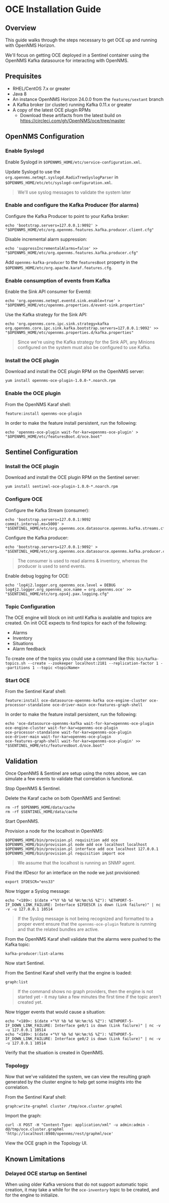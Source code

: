 # OCE Installation Guide

## Overview

This guide walks through the steps necessary to get OCE up and running with OpenNMS Horizon.

We'll focus on getting OCE deployed in a Sentinel container using the OpenNMS Kafka datasource for interacting with OpenNMS.

## Prequisites

* RHEL/CentOS 7.x or greater
* Java 8
* An instance OpenNMS Horizon 24.0.0 from the `features/sextant` branch
* A Kafka broker (or cluster) running Kafka 0.11.x or greater
* A copy of the latest OCE plugin RPMs
   * Download these artifacts from the latest build on https://circleci.com/gh/OpenNMS/oce/tree/master

## OpenNMS Configuration

### Enable Syslogd

Enable Syslogd in `$OPENNMS_HOME/etc/service-configuration.xml`.

Update Syslogd to use the `org.opennms.netmgt.syslogd.RadixTreeSyslogParser` in `$OPENNMS_HOME/etc/etc/syslogd-configuration.xml`.

> We'll use syslog messages to validate the system later

### Enable and configure the Kafka Producer (for alarms)

Configure the Kafka Producer to point to your Kafka broker:
```
echo 'bootstrap.servers=127.0.0.1:9092' > "$OPENNMS_HOME/etc/org.opennms.features.kafka.producer.client.cfg"
```

Disable incremental alarm suppression:
```
echo 'suppressIncrementalAlarms=false' >> "$OPENNMS_HOME/etc/org.opennms.features.kafka.producer.cfg"
```

Add `opennms-kafka-producer` to the `featuresBoot` property in the `$OPENNMS_HOME/etc/org.apache.karaf.features.cfg`.

### Enable consumption of events from Kafka

Enable the Sink API consumer for Eventd:
```
echo 'org.opennms.netmgt.eventd.sink.enable=true' > "$OPENNMS_HOME/etc/opennms.properties.d/event-sink.properties"
```

Use the Kafka strategy for the Sink API:
```
echo 'org.opennms.core.ipc.sink.strategy=kafka
org.opennms.core.ipc.sink.kafka.bootstrap.servers=127.0.0.1:9092' >> "$OPENNMS_HOME/etc/opennms.properties.d/kafka.properties"
```
> Since we're using the Kafka strategy for the Sink API, any Minions configured on the system must also be configured to use Kafka.

### Install the OCE plugin

Download and install the OCE plugin RPM on the OpenNMS server:

```
yum install opennms-oce-plugin-1.0.0-*.noarch.rpm
```

### Enable the OCE plugin

From the OpenNMS Karaf shell:
```
feature:install opennms-oce-plugin
```

In order to make the feature install persistent, run the following:
```
echo 'opennms-oce-plugin wait-for-kar=opennms-oce-plugin' > "$OPENNMS_HOME/etc/featuresBoot.d/oce.boot"
```

## Sentinel Configuration

### Install the OCE plugin

Download and install the OCE plugin RPM on the Sentinel server:
```
yum install sentinel-oce-plugin-1.0.0-*.noarch.rpm
```

### Configure OCE

Configure the Kafka Stream (consumer):
```
echo 'bootstrap.servers=127.0.0.1:9092
commit.interval.ms=5000' > "$SENTINEL_HOME/etc/org.opennms.oce.datasource.opennms.kafka.streams.cfg"
```

Configure the Kafka producer:
```
echo 'bootstrap.servers=127.0.0.1:9092' > "$SENTINEL_HOME/etc/org.opennms.oce.datasource.opennms.kafka.producer.cfg"
```

> The consumer is used to read alarms & inventory, whereas the producer is used to send events. 

Enable debug logging for OCE:
```
echo 'log4j2.logger.org_opennms_oce.level = DEBUG
log4j2.logger.org_opennms_oce.name = org.opennms.oce' >> "$SENTINEL_HOME/etc/org.ops4j.pax.logging.cfg"
```

### Topic Configuration

The OCE engine will block on init until Kafka is available and topics are created. On init OCE expects to find topics
for each of the following:

* Alarms
* Inventory
* Situations
* Alarm feedback

To create one of the topics you could use a command like this:
```bin/kafka-topics.sh --create --zookeeper localhost:2181 --replication-factor 1 --partitions 1 --topic <topicName>```

### Start OCE 

From the Sentinel Karaf shell:
```
feature:install oce-datasource-opennms-kafka oce-engine-cluster oce-processor-standalone oce-driver-main oce-features-graph-shell
```

In order to make the feature install persistent, run the following:
```
echo 'oce-datasource-opennms-kafka wait-for-kar=opennms-oce-plugin
oce-engine-cluster wait-for-kar=opennms-oce-plugin
oce-processor-standalone wait-for-kar=opennms-oce-plugin
oce-driver-main wait-for-kar=opennms-oce-plugin
oce-features-graph-shell wait-for-kar=opennms-oce-plugin' >> "$SENTINEL_HOME/etc/featuresBoot.d/oce.boot"
```

## Validation

Once OpenNMS & Sentinel are setup using the notes above, we can simulate a few events to validate that correlation is functional.

Stop OpenNMS & Sentinel.

Delete the Karaf cache on both OpenNMS and Sentinel:
```
rm -rf $OPENNMS_HOME/data/cache
rm -rf $SENTINEL_HOME/data/cache
```

Start OpenNMS.

Provision a node for the localhost in OpenNMS:
```
$OPENNMS_HOME/bin/provision.pl requisition add oce
$OPENNMS_HOME/bin/provision.pl node add oce localhost localhost
$OPENNMS_HOME/bin/provision.pl interface add oce localhost 127.0.0.1
$OPENNMS_HOME/bin/provision.pl requisition import oce
```

> We assume that the localhost is running an SNMP agent.

Find the ifDescr for an interface on the node we just provisioned:
```
export IFDESCR="ens33"
```

Now trigger a Syslog message:
```
echo "<189>: $(date +"%Y %b %d %H:%m:%S %Z"): %ETHPORT-5-IF_DOWN_LINK_FAILURE: Interface $IFDESCR is down (Link failure)" | nc -v -u 127.0.0.1 10514
```

> If the Syslog message is not being recognized and formatted to a proper event ensure that the `opennms-oce-plugin` feature is running and that the related bundles are active.

From the OpenNMS Karaf shell validate that the alarms were pushed to the Kafka topic:
```
kafka-producer:list-alarms
```

Now start Sentinel.

From the Sentinel Karaf shell verify that the engine is loaded:
```
graph:list
```

> If the command shows no graph providers, then the engine is not started yet - it may take a few minutes the first time if the topic aren't created yet.

Now trigger events that would cause a situation:
```
echo "<189>: $(date +"%Y %b %d %H:%m:%S %Z"): %ETHPORT-5-IF_DOWN_LINK_FAILURE: Interface ge0/1 is down (Link failure)" | nc -v -u 127.0.0.1 10514
echo "<189>: $(date +"%Y %b %d %H:%m:%S %Z"): %ETHPORT-5-IF_DOWN_LINK_FAILURE: Interface ge0/2 is down (Link failure)" | nc -v -u 127.0.0.1 10514
```

Verify that the situation is created in OpenNMS.

### Topology

Now that we've validated the system, we can view the resulting graph generated by the cluster engine to help get some insights into the correlation.

From the Sentinel Karaf shell:
```
graph:write-graphml cluster /tmp/oce.cluster.graphml
```

Import the graph:
```
curl -X POST -H "Content-Type: application/xml" -u admin:admin -d@/tmp/oce.cluster.graphml 'http://localhost:8980/opennms/rest/graphml/oce'
```

View the OCE graph in the Topology UI.

## Known Limitations

### Delayed OCE startup on Sentinel

When using older Kafka versions that do not support automatic topic creation, it may take a while for the `oce-inventory` topic to be created, and for the engine to initialize.

